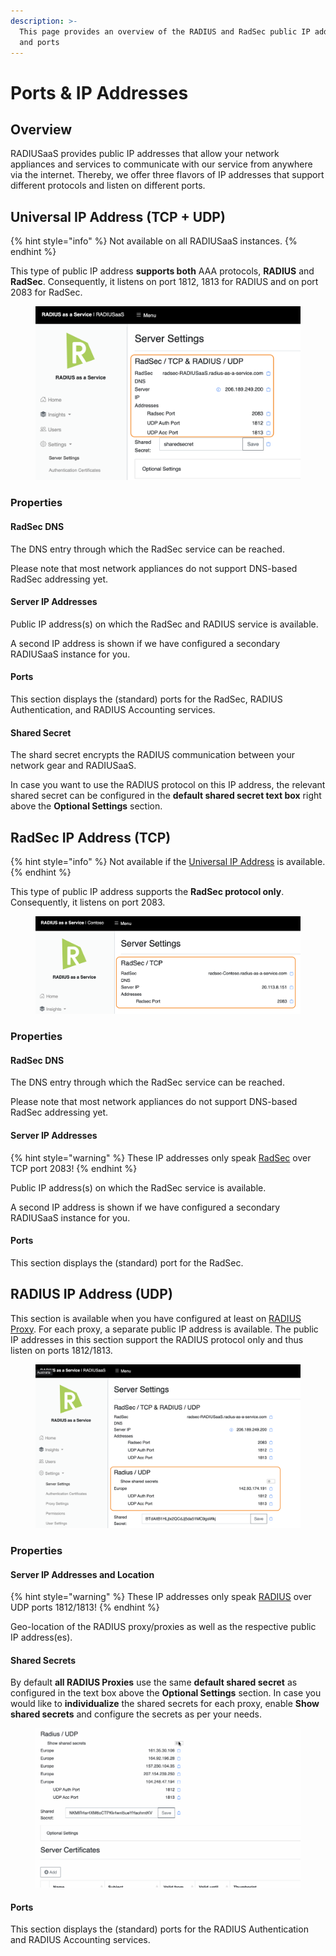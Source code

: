 ```yaml
---
description: >-
  This page provides an overview of the RADIUS and RadSec public IP addresses
  and ports
---
```


# Ports & IP Addresses

## Overview

RADIUSaaS provides public IP addresses that allow your network appliances and services to communicate with our service from anywhere via the internet. Thereby, we offer three flavors of IP addresses that support different protocols and listen on different ports.

## Universal IP Address (TCP + UDP)

{% hint style="info" %}
Not available on all RADIUSaaS instances.
{% endhint %}

This type of public IP address **supports both** AAA protocols, **RADIUS** and **RadSec**. Consequently, it listens on port 1812, 1813 for RADIUS and on port 2083 for RadSec.

<figure><img src="../../../.gitbook/assets/image (20).png" alt=""><figcaption></figcaption></figure>

### Properties

#### RadSec DNS

The DNS entry through which the RadSec service can be reached.&#x20;

Please note that most network appliances do not support DNS-based RadSec addressing yet.

#### Server IP Addresses

Public IP address(s) on which the RadSec and RADIUS service is available.&#x20;

A second IP address is shown if we have configured a secondary RADIUSaaS instance for you.

#### Ports

This section displays the (standard) ports for the RadSec, RADIUS Authentication, and RADIUS Accounting services.

#### Shared Secret

The shard secret encrypts the RADIUS communication between your network gear and RADIUSaaS.

In case you want to use the RADIUS protocol on this IP address, the relevant shared secret can be configured in the **default shared secret text box** right above the **Optional Settings** section.

## RadSec IP Address (TCP)

{% hint style="info" %}
Not available if the [Universal IP Address](ports-and-ip-addresses.md#universal-ip-address-tcp-+-udp) is available.
{% endhint %}

This type of public IP address supports the **RadSec protocol only**. Consequently, it listens on port 2083.

<figure><img src="../../../.gitbook/assets/image (92).png" alt=""><figcaption></figcaption></figure>

### Properties

#### RadSec DNS

The DNS entry through which the RadSec service can be reached.&#x20;

Please note that most network appliances do not support DNS-based RadSec addressing yet.

#### **Server IP Addresses**

{% hint style="warning" %}
These IP addresses only speak [RadSec](../../../details.md#what-is-radsec) over TCP port 2083!
{% endhint %}

Public IP address(s) on which the RadSec service is available.&#x20;

A second IP address is shown if we have configured a secondary RADIUSaaS instance for you.

#### Ports

This section displays the (standard) port for the RadSec.

## RADIUS IP Address (UDP)

This section is available when you have configured at least on [RADIUS Proxy](../settings-proxy.md). For each proxy, a separate public IP address is available. The public IP addresses in this section support the RADIUS protocol only and thus listen on ports 1812/1813.

<figure><img src="../../../.gitbook/assets/image (93).png" alt=""><figcaption></figcaption></figure>

### Properties

#### Server IP Addresses and Location

{% hint style="warning" %}
These IP addresses only speak [RADIUS](../../../details.md#what-is-radius) over UDP ports 1812/1813!
{% endhint %}

Geo-location of the RADIUS proxy/proxies as well as the respective public IP address(es).

#### Shared Secrets

By default **all RADIUS Proxies** use the same **default shared secret** as configured in the text box above the **Optional Settings** section. In case you would like to **individualize** the shared secrets for each proxy, enable **Show shared secrets** and configure the secrets as per your needs.

<figure><img src="../../../.gitbook/assets/different-shared-secrest.gif" alt=""><figcaption></figcaption></figure>

#### Ports

This section displays the (standard) ports for the RADIUS Authentication and RADIUS Accounting services.

